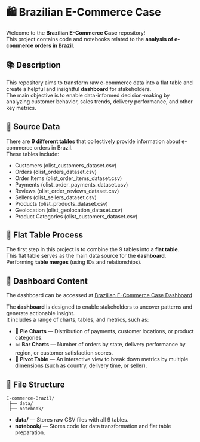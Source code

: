 # 🛍 Brazilian E-Commerce Case

Welcome to the **Brazilian E-Commerce Case** repository!  
This project contains code and notebooks related to the **analysis of e-commerce orders in Brazil**.

## 📚 Description

This repository aims to transform raw e-commerce data into a flat table and create a helpful and insightful **dashboard** for stakeholders.  
The main objective is to enable data-informed decision-making by analyzing customer behavior, sales trends, delivery performance, and other key metrics.

## 🔹 Source Data

There are **9 different tables** that collectively provide information about e-commerce orders in Brazil.  
These tables include:

- Customers (olist_customers_dataset.csv)
- Orders (olist_orders_dataset.csv)
- Order Items (olist_order_items_dataset.csv)
- Payments (olist_order_payments_dataset.csv)
- Reviews (olist_order_reviews_dataset.csv)
- Sellers (olist_sellers_dataset.csv)
- Products (olist_products_dataset.csv)
- Geolocation (olist_geolocation_dataset.csv)
- Product Categories (olist_customers_dataset.csv)

## 🔹 Flat Table Process

The first step in this project is to combine the 9 tables into a **flat table**.  
This flat table serves as the main data source for the **dashboard**.  
Performing **table merges** (using IDs and relationships).

## 📁 Dashboard Content

The dashboard can be accessed at [Brazilian E-Commerce Case Dashboard](https://lookerstudio.google.com/reporting/cb59c434-958d-4613-a67c-b0b1cd75a798/page/Hr91D)

The **dashboard** is designed to enable stakeholders to uncover patterns and generate actionable insight.  
It includes a range of charts, tables, and metrics, such as:

- 🍕 **Pie Charts** — Distribution of payments, customer locations, or product categories.
- 📊 **Bar Charts** — Number of orders by state, delivery performance by region, or customer satisfaction scores.
- 📝 **Pivot Table** — An interactive view to break down metrics by multiple dimensions (such as country, delivery time, or seller).

## 🔹 File Structure

```
E-commerce-Brazil/
 ├── data/
 ├── notebook/
```

- **data/** — Stores raw CSV files with all 9 tables.
- **notebook/** — Stores code for data transformation and flat table preparation.
